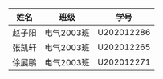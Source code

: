| 姓名 | 班级 | 学号 |
| ------- | ---- | --- |
| 赵子阳 | 电气2003班 | U202012286 |
| 张凯轩 | 电气2003班 | U202012265 |
| 俆展鹏 | 电气2003班 | U202012271 |
